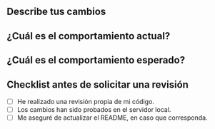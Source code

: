 ## Describe tus cambios

## ¿Cuál es el comportamiento actual?

## ¿Cuál es el comportamiento esperado?

## Checklist antes de solicitar una revisión

- [ ] He realizado una revisión propia de mi código.
- [ ] Los cambios han sido probados en el servidor local.
- [ ] Me aseguré de actualizar el README, en caso que corresponda.